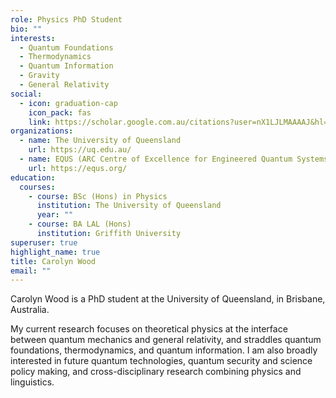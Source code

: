 ```yaml
---
role: Physics PhD Student
bio: ""
interests:
  - Quantum Foundations
  - Thermodynamics
  - Quantum Information
  - Gravity
  - General Relativity
social:
  - icon: graduation-cap
    icon_pack: fas
    link: https://scholar.google.com.au/citations?user=nX1LJLMAAAAJ&hl=en
organizations:
  - name: The University of Queensland
    url: https://uq.edu.au/
  - name: EQUS (ARC Centre of Excellence for Engineered Quantum Systems)
    url: https://equs.org/
education:
  courses:
    - course: BSc (Hons) in Physics
      institution: The University of Queensland
      year: ""
    - course: BA LAL (Hons)
      institution: Griffith University
superuser: true
highlight_name: true
title: Carolyn Wood
email: ""
---
```

Carolyn Wood is a PhD student at the University of Queensland, in Brisbane, Australia. 

My current research focuses on theoretical physics at the interface between quantum mechanics and general relativity, and straddles quantum foundations, thermodynamics, and quantum information. I am also broadly interested in future quantum technologies, quantum security and science policy making, and cross-disciplinary research combining physics and linguistics.